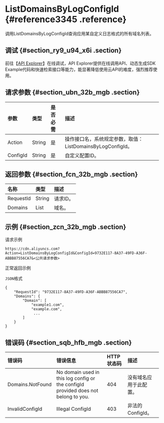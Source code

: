 # ListDomainsByLogConfigId {#reference3345 .reference}

调用ListDomainsByLogConfigId查询应用某自定义日志格式的所有域名列表。

## 调试 {#section_ry9_u94_x6i .section}

前往【[API Explorer](https://api.aliyun.com/#/?product=Cdn&api=ListDomainsByLogConfigId)】在线调试，API Explorer提供在线调用API、动态生成SDK Example代码和快速检索接口等能力，能显著降低使用云API的难度，强烈推荐使用。

## 请求参数 {#section_ubn_32b_mgb .section}

|参数|类型|是否必需|描述|
|:-|:-|:---|:-|
|Action|String|是|操作接口名，系统规定参数，取值：ListDomainsByLogConfigId。|
|ConfigId|String|是|自定义配置ID。|

## 返回参数 {#section_fcn_32b_mgb .section}

|名称|类型|描述|
|:-|:-|:-|
|RequestId|String|请求ID。|
|Domains|List|域名。|

## 示例 {#section_zcn_32b_mgb .section}

请求示例

``` {#codeblock_yfk_0ob_lbf}
https://cdn.aliyuncs.com?Action=ListDomainsByLogConfigId&ConfigId=9732E117-8A37-49FD-A36F-ABBB87556CA7&<公共请求参数>
```

正常返回示例

`JSON`格式

``` {#codeblock_8jt_yuo_agk}
{
    "RequestId": "9732E117-8A37-49FD-A36F-ABBB87556CA7",
    "Domains": {
        "Domain": [
            "example1.com",
            "example.com",
             ...
        ]
    }
}
```

## 错误码 {#section_sqb_hfb_mgb .section}

|错误码|错误信息|HTTP 状态码|描述|
|:--|:---|:-------|:-|
|Domains.NotFound|No domain used in this log config or the configId provided does not belong to you.|404|没有域名应用于此配置。|
|InvalidConfigId|Illegal ConfigId|403|非法的ConfigId。|

